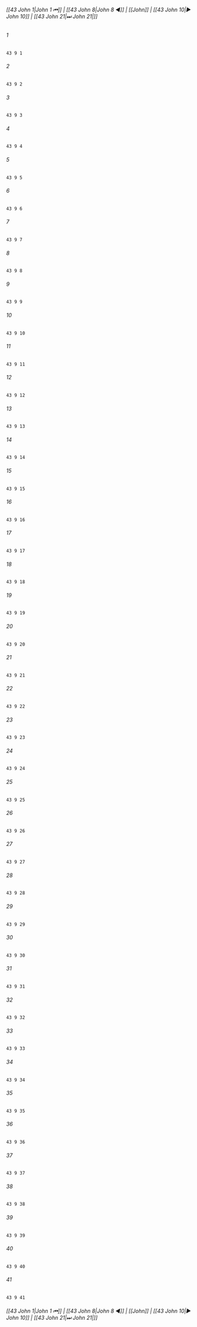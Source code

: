 
###### [[43 John 1|John 1 ⏮]] | [[43 John 8|John 8 ◀]] | [[John]] | [[43 John 10|▶ John 10]] | [[43 John 21|⏭ John 21|]]

###### 1
``` verse
43 9 1 
```
###### 2
``` verse
43 9 2 
```
###### 3
``` verse
43 9 3 
```
###### 4
``` verse
43 9 4 
```
###### 5
``` verse
43 9 5 
```
###### 6
``` verse
43 9 6 
```
###### 7
``` verse
43 9 7 
```
###### 8
``` verse
43 9 8 
```
###### 9
``` verse
43 9 9 
```
###### 10
``` verse
43 9 10 
```
###### 11
``` verse
43 9 11 
```
###### 12
``` verse
43 9 12 
```
###### 13
``` verse
43 9 13 
```
###### 14
``` verse
43 9 14 
```
###### 15
``` verse
43 9 15 
```
###### 16
``` verse
43 9 16 
```
###### 17
``` verse
43 9 17 
```
###### 18
``` verse
43 9 18 
```
###### 19
``` verse
43 9 19 
```
###### 20
``` verse
43 9 20 
```
###### 21
``` verse
43 9 21 
```
###### 22
``` verse
43 9 22 
```
###### 23
``` verse
43 9 23 
```
###### 24
``` verse
43 9 24 
```
###### 25
``` verse
43 9 25 
```
###### 26
``` verse
43 9 26 
```
###### 27
``` verse
43 9 27 
```
###### 28
``` verse
43 9 28 
```
###### 29
``` verse
43 9 29 
```
###### 30
``` verse
43 9 30 
```
###### 31
``` verse
43 9 31 
```
###### 32
``` verse
43 9 32 
```
###### 33
``` verse
43 9 33 
```
###### 34
``` verse
43 9 34 
```
###### 35
``` verse
43 9 35 
```
###### 36
``` verse
43 9 36 
```
###### 37
``` verse
43 9 37 
```
###### 38
``` verse
43 9 38 
```
###### 39
``` verse
43 9 39 
```
###### 40
``` verse
43 9 40 
```
###### 41
``` verse
43 9 41 
```

###### [[43 John 1|John 1 ⏮]] | [[43 John 8|John 8 ◀]] | [[John]] | [[43 John 10|▶ John 10]] | [[43 John 21|⏭ John 21|]]

